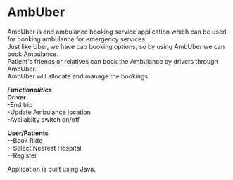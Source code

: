 # AmbUber
AmbUber is and ambulance booking service application which can be used for booking ambulance for emergency services. <br>
Just like Uber, we have cab booking options, so by using AmbUber we can book Ambulance.<br>
Patient's friends or relatives can book the Ambulance by drivers through AmbUber. <br>
AmbUber will allocate and manage the bookings. <br>

***Functionalities***  <br>
**Driver** </br>
-End trip <br>
-Update Ambulance location <br>
-Availabilty switch on/off <br>

**User/Patients** <br>
--Book Ride <br>
--Select Nearest Hospital <br>
--Register <br>

Application is built using Java.
